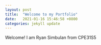 ```yaml
---
layout: post
title:  "Welcome to my Portfolio"
date:   2021-01-16 15:46:58 +0800
categories: jekyll update
---
```

Welcome!
                I am Ryan Simbulan from CPE31S5
